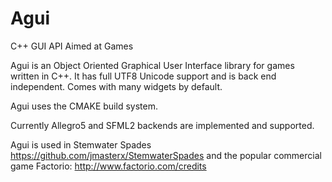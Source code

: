 Agui
====

C++ GUI API Aimed at Games

Agui is an Object Oriented Graphical User Interface library for games written in C++. It has full UTF8 Unicode support and is back end independent. Comes with many widgets by default. 

Agui uses the CMAKE build system.

Currently Allegro5 and SFML2 backends are implemented and supported.

Agui is used in Stemwater Spades https://github.com/jmasterx/StemwaterSpades and the popular commercial game Factorio: http://www.factorio.com/credits
